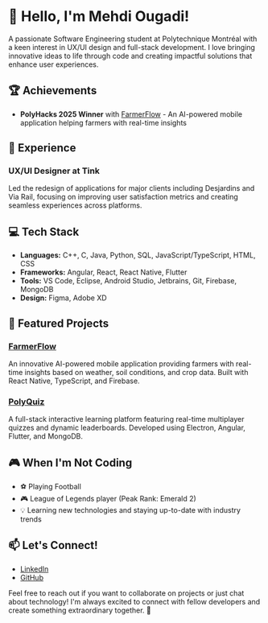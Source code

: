 # 👋 Hello, I'm Mehdi Ougadi!

A passionate Software Engineering student at Polytechnique Montréal with a keen interest in UX/UI design and full-stack development. I love bringing innovative ideas to life through code and creating impactful solutions that enhance user experiences.

## 🏆 Achievements

- **PolyHacks 2025 Winner** with [FarmerFlow](https://github.com/mehdiougadi/PolyHacks2025-GitPushForce) - An AI-powered mobile application helping farmers with real-time insights

## 💼 Experience

### UX/UI Designer at Tink
Led the redesign of applications for major clients including Desjardins and Via Rail, focusing on improving user satisfaction metrics and creating seamless experiences across platforms.

## 💻 Tech Stack

- **Languages:** C++, C, Java, Python, SQL, JavaScript/TypeScript, HTML, CSS
- **Frameworks:** Angular, React, React Native, Flutter
- **Tools:** VS Code, Eclipse, Android Studio, Jetbrains, Git, Firebase, MongoDB
- **Design:** Figma, Adobe XD

## 🚀 Featured Projects

### [FarmerFlow](https://github.com/mehdiougadi/PolyHacks2025-GitPushForce)
An innovative AI-powered mobile application providing farmers with real-time insights based on weather, soil conditions, and crop data. Built with React Native, TypeScript, and Firebase.

### [PolyQuiz](https://github.com/mehdiougadi/PolyQuiz)
A full-stack interactive learning platform featuring real-time multiplayer quizzes and dynamic leaderboards. Developed using Electron, Angular, Flutter, and MongoDB.

## 🎮 When I'm Not Coding

- ⚽ Playing Football
- 🎮 League of Legends player (Peak Rank: Emerald 2)
- 💡 Learning new technologies and staying up-to-date with industry trends

## 📫 Let's Connect!

- [LinkedIn](https://www.linkedin.com/in/mehdi-ougadi-b074971b7/)
- [GitHub](https://github.com/mehdiougadi)

Feel free to reach out if you want to collaborate on projects or just chat about technology! I'm always excited to connect with fellow developers and create something extraordinary together. 🚀
